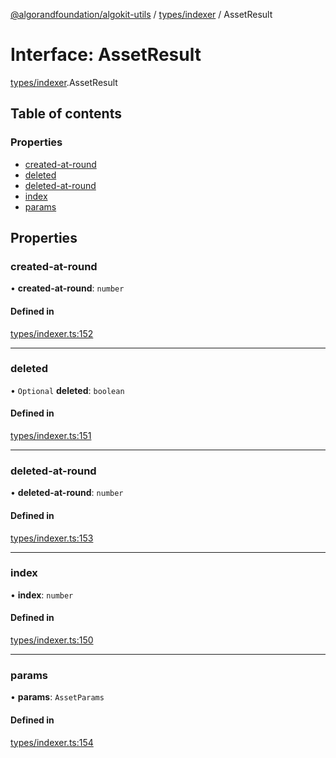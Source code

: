 [@algorandfoundation/algokit-utils](../README.md) / [types/indexer](../modules/types_indexer.md) / AssetResult

# Interface: AssetResult

[types/indexer](../modules/types_indexer.md).AssetResult

## Table of contents

### Properties

- [created-at-round](types_indexer.AssetResult.md#created-at-round)
- [deleted](types_indexer.AssetResult.md#deleted)
- [deleted-at-round](types_indexer.AssetResult.md#deleted-at-round)
- [index](types_indexer.AssetResult.md#index)
- [params](types_indexer.AssetResult.md#params)

## Properties

### created-at-round

• **created-at-round**: `number`

#### Defined in

[types/indexer.ts:152](https://github.com/algorandfoundation/algokit-utils-ts/blob/600c806/src/types/indexer.ts#L152)

___

### deleted

• `Optional` **deleted**: `boolean`

#### Defined in

[types/indexer.ts:151](https://github.com/algorandfoundation/algokit-utils-ts/blob/600c806/src/types/indexer.ts#L151)

___

### deleted-at-round

• **deleted-at-round**: `number`

#### Defined in

[types/indexer.ts:153](https://github.com/algorandfoundation/algokit-utils-ts/blob/600c806/src/types/indexer.ts#L153)

___

### index

• **index**: `number`

#### Defined in

[types/indexer.ts:150](https://github.com/algorandfoundation/algokit-utils-ts/blob/600c806/src/types/indexer.ts#L150)

___

### params

• **params**: `AssetParams`

#### Defined in

[types/indexer.ts:154](https://github.com/algorandfoundation/algokit-utils-ts/blob/600c806/src/types/indexer.ts#L154)
